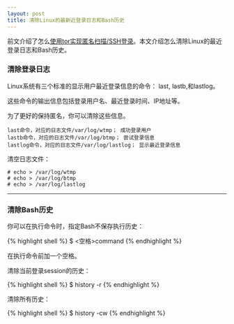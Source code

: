 ```yaml
---
layout: post
title: 清除Linux的最新近登录日志和Bash历史
---
```


前文介绍了怎么[使用tor实现匿名扫描/SSH登录](http://topspeedsnail.com/use-tor-hide-your-ass/)。本文介绍怎么清除Linux的最近登录日志和Bash历史。

### 清除登录日志

Linux系统有三个标准的显示用户最近登录信息的命令： last, lastb,和lastlog。

这些命令的输出信息包括登录用户名、最近登录时间、IP地址等。

为了更好的保持匿名，你可以清除这些信息。

```
last命令，对应的日志文件/var/log/wtmp； 成功登录用户
lastb命令，对应的日志文件/var/log/btmp； 尝试登录信息
lastlog命令，对应的日志文件/var/log/lastlog； 显示最近登录信息
```

清空日志文件：

```
# echo > /var/log/wtmp
# echo > /var/log/btmp
# echo > /var/log/lastlog
```

****

### 清除Bash历史

你可以在执行命令时，指定Bash不保存执行历史：

{% highlight shell %}
$ <空格>command
{% endhighlight %}

在执行命令前加一个空格。

清除当前登录session的历史：

{% highlight shell %}
$ history -r
{% endhighlight %}

清除所有历史：

{% highlight shell %}
$ history -cw
{% endhighlight %}